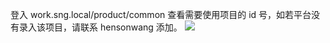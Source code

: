登入 work.sng.local/product/common 查看需要使用项目的 id 号，如若平台没有录入该项目，请联系 hensonwang 添加。
![](https://main.qcloudimg.com/raw/53ef97175896792b2ddfb79d3928070a.png)